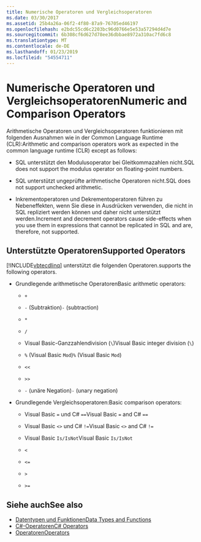 ```yaml
---
title: Numerische Operatoren und Vergleichsoperatoren
ms.date: 03/30/2017
ms.assetid: 25b4a26a-06f2-4f80-87a9-76705ed46197
ms.openlocfilehash: e2bdc55cd6c2203bc96d0766e5e53a57294d4d7e
ms.sourcegitcommit: 6b308cf6d627d78ee36dbbae8972a310ac7fd6c8
ms.translationtype: MT
ms.contentlocale: de-DE
ms.lasthandoff: 01/23/2019
ms.locfileid: "54554711"
---
```

# <a name="numeric-and-comparison-operators"></a><span data-ttu-id="47280-102">Numerische Operatoren und Vergleichsoperatoren</span><span class="sxs-lookup"><span data-stu-id="47280-102">Numeric and Comparison Operators</span></span>
<span data-ttu-id="47280-103">Arithmetische Operatoren und Vergleichsoperatoren funktionieren mit folgenden Ausnahmen wie in der Common Language Runtime (CLR):</span><span class="sxs-lookup"><span data-stu-id="47280-103">Arithmetic and comparison operators work as expected in the common language runtime (CLR) except as follows:</span></span>  
  
-   <span data-ttu-id="47280-104">SQL unterstützt den Modulusoperator bei Gleitkommazahlen nicht.</span><span class="sxs-lookup"><span data-stu-id="47280-104">SQL does not support the modulus operator on floating-point numbers.</span></span>  
  
-   <span data-ttu-id="47280-105">SQL unterstützt ungeprüfte arithmetische Operatoren nicht.</span><span class="sxs-lookup"><span data-stu-id="47280-105">SQL does not support unchecked arithmetic.</span></span>  
  
-   <span data-ttu-id="47280-106">Inkrementoperatoren und Dekrementoperatoren führen zu Nebeneffekten, wenn Sie diese in Ausdrücken verwenden, die nicht in SQL repliziert werden können und daher nicht unterstützt werden.</span><span class="sxs-lookup"><span data-stu-id="47280-106">Increment and decrement operators cause side-effects when you use them in expressions that cannot be replicated in SQL and are, therefore, not supported.</span></span>  
  
## <a name="supported-operators"></a><span data-ttu-id="47280-107">Unterstützte Operatoren</span><span class="sxs-lookup"><span data-stu-id="47280-107">Supported Operators</span></span>  
 [!INCLUDE[vbtecdlinq](../../../../../../includes/vbtecdlinq-md.md)] <span data-ttu-id="47280-108">unterstützt die folgenden Operatoren.</span><span class="sxs-lookup"><span data-stu-id="47280-108">supports the following operators.</span></span>  
  
-   <span data-ttu-id="47280-109">Grundlegende arithmetische Operatoren</span><span class="sxs-lookup"><span data-stu-id="47280-109">Basic arithmetic operators:</span></span>  
  
    -   `+`  
  
    -   <span data-ttu-id="47280-110">`-` (Subtraktion)</span><span class="sxs-lookup"><span data-stu-id="47280-110">`-` (subtraction)</span></span>  
  
    -   `*`  
  
    -   `/`  
  
    -   <span data-ttu-id="47280-111">Visual Basic-Ganzzahlendivision (`\`)</span><span class="sxs-lookup"><span data-stu-id="47280-111">Visual Basic integer division (`\`)</span></span>  
  
    -   <span data-ttu-id="47280-112">`%` (Visual Basic `Mod`)</span><span class="sxs-lookup"><span data-stu-id="47280-112">`%` (Visual Basic `Mod`)</span></span>  
  
    -   `<<`  
  
    -   `>>`  
  
    -   <span data-ttu-id="47280-113">`-` (unäre Negation)</span><span class="sxs-lookup"><span data-stu-id="47280-113">`-` (unary negation)</span></span>  
  
-   <span data-ttu-id="47280-114">Grundlegende Vergleichsoperatoren:</span><span class="sxs-lookup"><span data-stu-id="47280-114">Basic comparison operators:</span></span>  
  
    -   <span data-ttu-id="47280-115">Visual Basic `=` und C# `==`</span><span class="sxs-lookup"><span data-stu-id="47280-115">Visual Basic `=` and C# `==`</span></span>  
  
    -   <span data-ttu-id="47280-116">Visual Basic `<>` und C# `!=`</span><span class="sxs-lookup"><span data-stu-id="47280-116">Visual Basic `<>` and C# `!=`</span></span>  
  
    -   <span data-ttu-id="47280-117">Visual Basic `Is/IsNot`</span><span class="sxs-lookup"><span data-stu-id="47280-117">Visual Basic `Is/IsNot`</span></span>  
  
    -   `<`  
  
    -   `<=`  
  
    -   `>`  
  
    -   `>=`  
  
## <a name="see-also"></a><span data-ttu-id="47280-118">Siehe auch</span><span class="sxs-lookup"><span data-stu-id="47280-118">See also</span></span>
- [<span data-ttu-id="47280-119">Datentypen und Funktionen</span><span class="sxs-lookup"><span data-stu-id="47280-119">Data Types and Functions</span></span>](../../../../../../docs/framework/data/adonet/sql/linq/data-types-and-functions.md)
- [<span data-ttu-id="47280-120">C#-Operatoren</span><span class="sxs-lookup"><span data-stu-id="47280-120">C# Operators</span></span>](../../../../../../docs/csharp/language-reference/operators/index.md)
- [<span data-ttu-id="47280-121">Operatoren</span><span class="sxs-lookup"><span data-stu-id="47280-121">Operators</span></span>](../../../../../visual-basic/language-reference/operators/index.md)
